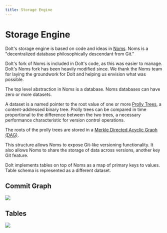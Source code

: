 ```yaml
---
title: Storage Engine
---
```


# Storage Engine

Dolt's storage engine is based on code and ideas in [Noms](https://github.com/attic-labs/noms). Noms is a "decentralized database philosophically descendant from Git."

Dolt's fork of Noms is included in Dolt's code, as this was easier to manage. Dolt's Noms fork has been heavily modified since. We thank the Noms team for laying the groundwork for Dolt and helping us envision what was possible.

The top level abstraction in Noms is a database. Noms databases can have zero or more datasets. 

A dataset is a named pointer to the root value of one or more [Prolly Trees](./prolly-tree.md), a content-addressed binary tree. Prolly trees can be compared in time proportional to the difference between the two trees, a necessary performance characteristic for version control operations. 

The roots of the prolly trees are stored in a [Merkle Directed Acyclic Graph (DAG)](./merkle.md). 

This structure allows Noms to expose Git-like versioning functionality. It also allows Noms to share the storage of data across versions, another key Git feature. 

Dolt implements tables on top of Noms as a map of primary keys to values. Table schema is represented as a different dataset. 

## Commit Graph

![](../.gitbook/assets/dolt-commit-graph.png)

## Tables

![](../.gitbook/content/dolt-table-value.png)